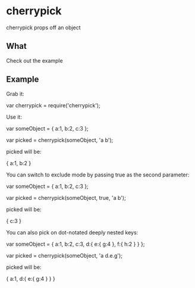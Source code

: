 cherrypick
==========

cherrypick props off an object

## What

Check out the example

## Example

Grab it:

  var cherrypick = require('cherrypick');

Use it:

  var someObject = {
      a:1,
      b:2,
      c:3
    };

  var picked = cherrypick(someObject, 'a b');

picked will be:

  {
      a:1,
      b:2
  }

You can switch to exclude mode by passing true as the second parameter:

  var someObject = {
      a:1,
      b:2,
      c:3
    };

  var picked = cherrypick(someObject, true, 'a b');

picked will be:

  {
      c:3
  }

You can also pick on dot-notated deeply nested keys:

  var someObject = {
      a:1,
      b:2,
      c:3,
      d:{
        e:{
          g:4
        },
        f:{
          h:2
        }
      }
    };

  var picked = cherrypick(someObject, 'a d.e.g');

picked will be:

  {
      a:1,
      d:{
        e:{
          g:4
        }
      }
  }
